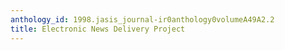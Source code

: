```yaml
---
anthology_id: 1998.jasis_journal-ir0anthology0volumeA49A2.2
title: Electronic News Delivery Project
---
```

